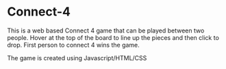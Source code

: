 # Connect-4

This is a web based Connect 4 game that can be played between two people.
Hover at the top of the board to line up the pieces and then click to drop.
First person to connect 4 wins the game.

The game is created using Javascript/HTML/CSS
